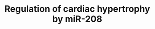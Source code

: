 ---
annotations:
- id: PW:0000296
  parent: disease pathway
  type: Pathway Ontology
  value: hypertrophic cardiomyopathy pathway
authors:
- MLevels
- Susan
- MaintBot
- Mkutmon
- Khanspers
- Lindarieswijk
- Eweitz
description: MicroRNA-208a regulates cardiac hypertrophy pathways in mice. MicroRNAs
  are shown in purple. Knock out and overexpression of miR-208a are shown in blue.
  Processes are shown at the top and include hypertrophy, atrial fibrilation and prolonged
  PR interval & abberand conduction.
last-edited: 2021-05-14
organisms:
- Mus musculus
redirect_from:
- /index.php/Pathway:WP1526
- /instance/WP1526
- /instance/WP1526_r116841
revision: r116841
schema-jsonld:
- '@context': https://schema.org/
  '@id': https://wikipathways.github.io/pathways/WP1526.html
  '@type': Dataset
  creator:
    '@type': Organization
    name: WikiPathways
  description: MicroRNA-208a regulates cardiac hypertrophy pathways in mice. MicroRNAs
    are shown in purple. Knock out and overexpression of miR-208a are shown in blue.
    Processes are shown at the top and include hypertrophy, atrial fibrilation and
    prolonged PR interval & abberand conduction.
  keywords:
  - Cx40
  - Gata4
  - Hop
  - Myostatin
  - Trap1
  - beta-MHC
  license: CC0
  name: Regulation of cardiac hypertrophy by miR-208
seo: CreativeWork
title: Regulation of cardiac hypertrophy by miR-208
wpid: WP1526
---